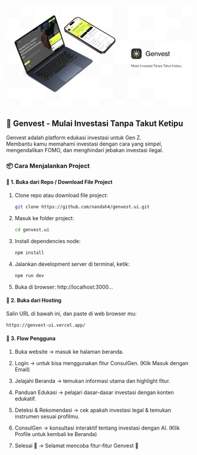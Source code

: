 ![Preview Genvest](public/image.png)

<h2> 🚀 Genvest - Mulai Investasi Tanpa Takut Ketipu </h2>

Genvest adalah platform edukasi investasi untuk Gen Z.  
Membantu kamu memahami investasi dengan cara yang simpel, mengendalikan FOMO, dan menghindari jebakan investasi ilegal.

<h3>📦 Cara Menjalankan Project </h3>

<h4> 🤔 1. Buka dari Repo / Download File Project </h4>

1. Clone repo atau download file project:

   ```bash
   git clone https://github.com/nandah4/genvest.ui.git

   ```

2. Masuk ke folder project:

   ```bash
   cd genvest.ui

   ```

3. Install dependencies node:

   ```bash
   npm install

   ```

4. Jalankan development server di terminal, ketik:

   ```bash
   npm run dev

   ```

5. Buka di browser:
   http://localhost:3000...

<h4> 🤔 2. Buka dari Hosting </h4>
Salin URL di bawah ini, dan paste di web browser mu:

   ```bash
   https://genvest-ui.vercel.app/

   ```

<h4> 🤔 3. Flow Pengguna </h4>

1. Buka website → masuk ke halaman beranda.

2. Login → untuk bisa menggunakan fitur ConsulGen. (Klik Masuk dengan Email)

3. Jelajahi Beranda → temukan informasi utama dan highlight fitur.

4. Panduan Edukasi → pelajari dasar-dasar investasi dengan konten edukatif.

5. Deteksi & Rekomendasi → cek apakah investasi legal & temukan instrumen sesuai profilmu.

6. ConsulGen → konsultasi interaktif tentang investasi dengan AI. (Klik Profile untuk kembali ke Beranda)

7. Selesai 🎉 → Selamat mencoba fitur-fitur Genvest 🚀

